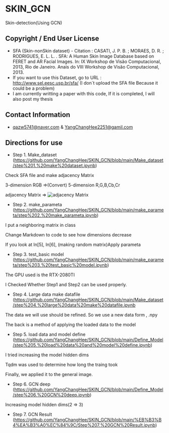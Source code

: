 # SKIN_GCN
Skin-detection(Using GCN)
## Copyright / End User License
* SFA (Skin-nonSkin dataset) - Citation : CASATI, J. P. B. ; MORAES, D. R. ; RODRIGUES, E. L. L. . SFA: A Human Skin Image Database based on FERET and AR Facial Images. In: IX Workshop de Visão Computacional, 2013, Rio de Janeiro. Anais do VIII Workshop de Visão Computacional, 2013.
* If you want to use this Dataset, go to URL : http://www.sel.eesc.usp.br/sfa/ (I don`t upload the SFA file Because it could be a problem)
* I am currently writting a paper with this code, If it is completed, I will also post my thesis
## Contact Information
* qazw5741@naver.com & YangChangHee2251@gamil.com
## Directions for use
* Step 1. Make_dataset (https://github.com/YangChangHee/SKIN_GCN/blob/main/Make_dataset/step%201.%20make%20dataset.ipynb)

Check SFA file and make adjacency Matrix

3-dimension RGB =>(Convert) 5-dimension R,G,B,Cb,Cr


adjacency Matrix => ![adjacency Matrix](https://user-images.githubusercontent.com/59610723/113120090-2de3b680-924c-11eb-8e1f-52a20d833be8.jpg)

* Step 2. make_parameta (https://github.com/YangChangHee/SKIN_GCN/blob/main/make_parameta/step%202.%20make_parameta.ipynb)

I put a neighboring matrix in class

Change Markdown to code to see how dimensions decrease

If you look at In[5], In[6], (making random matrix)Apply parameta

* Step 3. test_basic model (https://github.com/YangChangHee/SKIN_GCN/blob/main/make_parameta/step%203.%20test_basic%20model.ipynb)

The GPU used is the RTX-2080TI

I Checked Whether Step1 and Step2 can be used properly.

* Step 4. Large data make datafile (https://github.com/YangChangHee/SKIN_GCN/blob/main/Make_dataset/step%204.%20large%20data%20make%20datafile.ipynb

The data we will use should be refined. So we use a new data form , .npy

The back is a method of applying the loaded data to the model

* Step 5. load data and model define (https://github.com/YangChangHee/SKIN_GCN/blob/main/Define_Model/step%205.%20load%20data%20and%20model%20define.ipynb)

I tried increasing the model hidden dims

Tqdm was used to determine how long the traing took

Finally, we applied it to the general image.

* Step 6. GCN deep (https://github.com/YangChangHee/SKIN_GCN/blob/main/Define_Model/step%206.%20GCN%20deep.ipynb)

Increasing model hidden dims(2 => 3)

* Step 7. GCN Result (https://github.com/YangChangHee/SKIN_GCN/blob/main/%EB%B3%B4%EA%B3%A0%EC%84%9C/Step%207.%20GCN%20Result.ipynb)

